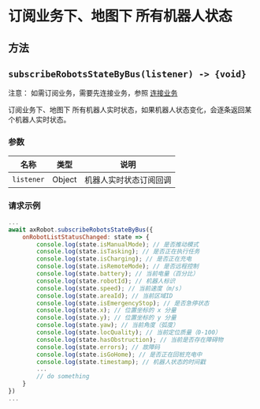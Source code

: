 # 订阅业务下、地图下 所有机器人状态

## 方法

## `subscribeRobotsStateByBus(listener) -> {void}`
注意： 如需订阅业务，需要先连接业务，参照 [连接业务](./AXRobotManage-4connctBusiness.md)

订阅业务下、地图下 所有机器人实时状态，如果机器人状态变化，会逐条返回某个机器人实时状态。

### 参数

| 名称               | 类型                                                        | 说明     |
| ------------------ | ------------------------------------------------ | -------- |
| `listener`         | Object |  机器人实时状态订阅回调 |


### 请求示例

```javascript
...
await axRobot.subscribeRobotsStateByBus({
	onRobotListStatusChanged: state => {
		console.log(state.isManualMode); // 是否推动模式
		console.log(state.isTasking); // 是否正在执行任务
		console.log(state.isCharging); // 是否正在充电
		console.log(state.isRemoteMode); // 是否远程控制
		console.log(state.battery); // 当前电量（百分比）
		console.log(state.robotId); // 机器人标识
		console.log(state.speed); // 当前速度（m/s）
		console.log(state.areaId); // 当前区域ID
		console.log(state.isEmergencyStop); // 是否急停状态
		console.log(state.x); // 位置坐标的 x 分量
		console.log(state.y); // 位置坐标的 y 分量
		console.log(state.yaw); // 当前角度（弧度）
		console.log(state.locQuality); // 当前定位质量（0-100）
		console.log(state.hasObstruction); // 当前是否存在障碍物
		console.log(state.errors); // 故障码
		console.log(state.isGoHome); // 是否正在回桩充电中
		console.log(state.timestamp); // 机器人状态的时间戳
		...
		// do something
	}
})
...
```

